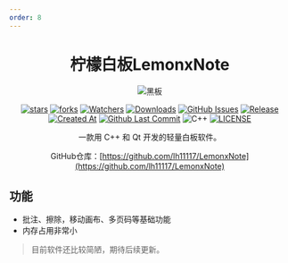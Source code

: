 ```yaml
---
order: 8
---
```


<div align="center">

# 柠檬白板LemonxNote

<ArticleMetadata />

![黑板](/images/LemonxNote/黑板.png)

[![stars](https://img.shields.io/github/stars/lh11117/LemonxNote?label=Stars)](https://github.com/lh11117/LemonxNote) [![forks](https://img.shields.io/github/forks/lh11117/LemonxNote?label=Forks)](https://github.com/lh11117/LemonxNote) [![Watchers](https://img.shields.io/github/watchers/lh11117/LemonxNote?style=social)](https://github.com/lh11117/LemonxNote/watchers) [![Downloads](https://img.shields.io/github/downloads/lh11117/LemonxNote/total?style=social&label=Downloads&logo=github)](https://github.com/lh11117/LemonxNote/releases/latest) [![GitHub Issues](https://img.shields.io/github/issues-search/lh11117/LemonxNote?query=is%3Aopen&style=flat&logo=github&label=Issues&color=%233fb950)](https://github.com/lh11117/LemonxNote/issues) [![Release](https://img.shields.io/github/v/release/lh11117/LemonxNote?style=flat&color=%233fb950&label=正式版)](https://github.com/lh11117/LemonxNote/releases/latest) [![Created At](https://img.shields.io/github/created-at/lh11117/LemonxNote)](https://github.com/lh11117/LemonxNote) [![Github Last Commit](https://img.shields.io/github/last-commit/lh11117/LemonxNote)](https://github.com/lh11117/LemonxNote/commits/main) ![C++](https://img.shields.io/badge/C%2B%2B-00599C?logo=c%2B%2B&logoColor=white&style=flat) [![LICENSE](https://img.shields.io/badge/License-GPL--3.0-red.svg "LICENSE")](https://github.com/lh11117/LemonxNote/blob/main/LICENSE)

一款用 C++ 和 Qt 开发的轻量白板软件。

GitHub仓库：[https://github.com/lh11117/LemonxNote](https://github.com/lh11117/LemonxNote)

</div>

## 功能
- 批注、擦除，移动画布、多页码等基础功能
- 内存占用非常小

> 目前软件还比较简陋，期待后续更新。